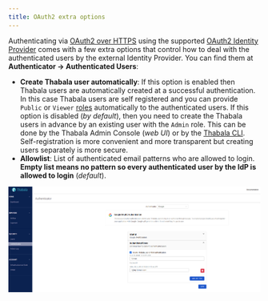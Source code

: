 ```yaml
---
title: OAuth2 extra options
---
```


Authenticating via [OAuth2 over HTTPS](./oauth2) using the supported
[OAuth2 Identity Provider](./oauth2#oauth-20-identity-providers) comes with a few extra options that control
how to deal with the authenticated users by the external Identity Provider.
You can find them at **Authenticator -> Authenticated Users**:

* **Create Thabala user automatically**: If this option is enabled then Thabala users are automatically
created at a successful authentication. In this case Thabala users are self registered and you can
provide `Public` or `Viewer` [roles](./roles-and-permissions) automatically to the authenticated users.
If this option is disabled (*by default*), then you need to create the Thabala users in advance by an
existing user with the `Admin` role. This can be done by the Thabala Admin Console (*web UI*) or by the
[Thabala CLI](/thabala-cli). Self-registration is more convenient and more transparent but creating users
separately is more secure.
* **Allowlist**: List of authenticated email patterns who are allowed to login. **Empty list means no pattern
so every authenticated user by the IdP is allowed to login** (*default*).

![Example banner](./assets/authenticator-extras.png)
